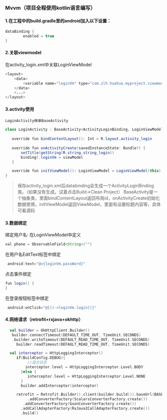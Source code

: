 ### Mvvm（项目全程使用kotlin语言编写）

#### 1.在工程中的build.gradle里的android加入以下设置： 
```java
dataBinding {
        enabled = true
}
```
#### 2.关联viewmodel
  在activity_login.xml中关联LoginViewModel
```java
<layout>
    <data>
        <variable name="loginVm" type="com.zlh.huahua.myproject.viewmodel.LoginViewModel"/>
    </data>
    <...>
</layout>
```
#### 3.activity使用
    LoginActivity继承BaseActivity
 ```java
 class LoginActivity : BaseActivity<ActivityLoginBinding, LoginViewModel>() 
    
    override fun bindContentLayout(): Int = R.layout.activity_login
    
    override fun onActivityCreate(savedInstanceState: Bundle?) {
        setTitle(getString(R.string.string_login))
        binding?.loginVm = viewModel
    }

    override fun initViewModel(): LoginViewModel = LoginViewModel(this)
}
```
> 保存activity_login.xml后databinding会生成一个ActivityLoginBinding类。（如果没有生成，试着点击Build->Clean Project） 
BaseActivity是一个抽象类，里面bindContentLayout返回布局id，onActivityCreate初始化数据使用，initViewModel返回ViewModel，里面有设置标题内容等，具体可看源码

#### 3.数据绑定

绑定用户名:
在LoginViewModel中定义
```java
val phone = ObservableField<String>("")
```
在用户名EditText标签中绑定
```java
 android:text="@={loginVm.passWord}"
```
点击事件绑定
```java
fun login() {
}
```
在登录按钮标签中绑定

```java
 android:onClick="@{()->loginVm.login()}"
```
#### 4.网络请求（retrofit+rxjava+okhttp）
```kotlin
  val builder = OkHttpClient.Builder()
   builder.connectTimeout(DEFAULT_TIME_OUT, TimeUnit.SECONDS)
    builder.writeTimeout(DEFAULT_READ_TIME_OUT, TimeUnit.SECONDS)
     builder.readTimeout(DEFAULT_READ_TIME_OUT, TimeUnit.SECONDS)

  val interceptor = HttpLoggingInterceptor()
     if(BuildConfig.DEBUG){
          //显示日志
         interceptor.level = HttpLoggingInterceptor.Level.BODY
       }else {
          interceptor.level = HttpLoggingInterceptor.Level.NONE
       }
       builder.addInterceptor(interceptor)

     retrofit = Retrofit.Builder().client(builder.build()).baseUrl(BASE_URL)
          .addConverterFactory(ScalarsConverterFactory.create())
        .addConverterFactory(GsonConverterFactory.create())
       .addCallAdapterFactory(RxJava2CallAdapterFactory.create())
       .build()
 ```





 

